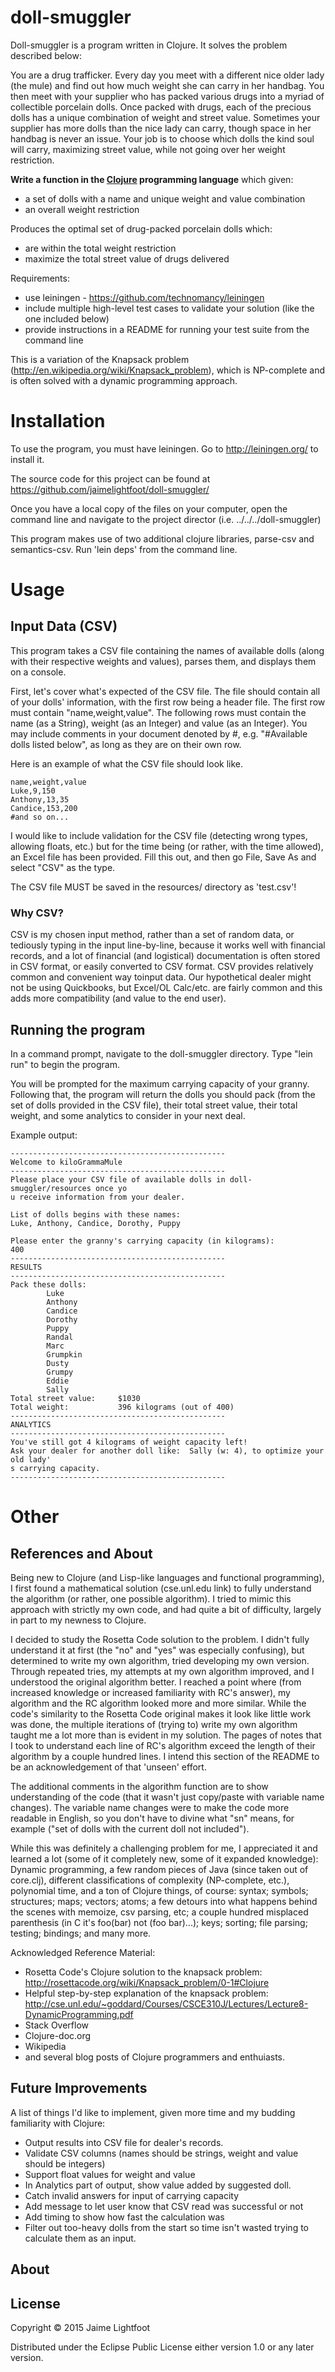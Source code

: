 # doll-smuggler

Doll-smuggler is a program written in Clojure.  It solves the problem described below:  

You are a drug trafficker. Every day you meet with a different nice older lady (the mule) and find out how much weight she can carry in her handbag. You then meet with your supplier who has packed various drugs into a myriad of collectible porcelain dolls. Once packed with drugs, each of the precious dolls has a unique combination of weight and street value. Sometimes your supplier has more dolls than the nice lady can carry, though space in her handbag is never an issue. Your job is to choose which dolls the kind soul will carry, maximizing street value, while not going over her weight restriction.

**Write a function in the [Clojure](http://clojure.org/) programming language** which given:

* a set of dolls with a name and unique weight and value combination
* an overall weight restriction

Produces the optimal set of drug-packed porcelain dolls which:

* are within the total weight restriction
* maximize the total street value of drugs delivered

Requirements:

* use leiningen - https://github.com/technomancy/leiningen
* include multiple high-level test cases to validate your solution (like the one included below)
* provide instructions in a README for running your test suite from the command line

This is a variation of the Knapsack problem (http://en.wikipedia.org/wiki/Knapsack_problem), which is NP-complete and is often solved with a dynamic programming approach.  

# Installation

To use the program, you must have leiningen.  Go to http://leiningen.org/ to install it.  

The source code for this project can be found at https://github.com/jaimelightfoot/doll-smuggler/

Once you have a local copy of the files on your computer, open the command line and navigate to the project director (i.e. ../../../doll-smuggler)

This program makes use of two additional clojure libraries, parse-csv and semantics-csv.  Run 'lein deps' from the command line.  

# Usage

## Input Data (CSV)
This program takes a CSV file containing the names of available dolls (along with their respective weights and values), parses them, and displays them on a console.  

First, let's cover what's expected of the CSV file.  The file should contain all of your dolls' information, with the first row being a header file.  The first row must contain "name,weight,value".  The following rows must contain the name (as a String), weight (as an Integer) and value (as an Integer).  You may include comments in your document denoted by #, e.g. "#Available dolls listed below", as long as they are on their own row.    

Here is an example of what the CSV file should look like.  

	name,weight,value
	Luke,9,150
	Anthony,13,35
	Candice,153,200
	#and so on...

I would like to include validation for the CSV file (detecting wrong types, allowing floats, etc.) but for the time being (or rather, with the time allowed), an Excel file has been provided.  Fill this out, and then go File, Save As and select "CSV" as the type.  

The CSV file MUST be saved in the resources/ directory as 'test.csv'!

### Why CSV?
 
CSV is my chosen input method, rather than a set of random data, or tediously typing in the input line-by-line, because it works well with financial records, and a lot of financial (and logistical) documentation is often stored in CSV format, or easily converted to CSV format.  CSV provides relatively common and convenient way toinput data.  Our hypothetical dealer might not be using Quickbooks, but Excel/OL Calc/etc. are fairly common and this adds more compatibility (and value to the end user).  

## Running the program

In a command prompt, navigate to the doll-smuggler directory.  Type "lein run" to begin the program.  

You will be prompted for the maximum carrying capacity of your granny.  Following that, the program will return the dolls you should pack (from the set of dolls provided in the CSV file), their total street value, their total weight, and some analytics to consider in your next deal.  

Example output:  

	------------------------------------------------
	Welcome to kiloGrammaMule
	------------------------------------------------
	Please place your CSV file of available dolls in doll-smuggler/resources once yo
	u receive information from your dealer.

	List of dolls begins with these names:
	Luke, Anthony, Candice, Dorothy, Puppy

	Please enter the granny's carrying capacity (in kilograms):
	400
	------------------------------------------------
	RESULTS
	------------------------------------------------
	Pack these dolls:
			Luke
			Anthony
			Candice
			Dorothy
			Puppy
			Randal
			Marc
			Grumpkin
			Dusty
			Grumpy
			Eddie
			Sally
	Total street value:     $1030
	Total weight:           396 kilograms (out of 400)
	------------------------------------------------
	ANALYTICS
	------------------------------------------------
	You've still got 4 kilograms of weight capacity left!
	Ask your dealer for another doll like:  Sally (w: 4), to optimize your old lady'
	s carrying capacity.
	------------------------------------------------

# Other

## References and About
Being new to Clojure (and Lisp-like languages and functional programming), I first found a mathematical solution (cse.unl.edu link) to fully understand the algorithm (or rather, one possible algorithm).  I tried to mimic this approach with strictly my own code, and had quite a bit of difficulty, largely in part to my newness to Clojure.  

I decided to study the Rosetta Code solution to the problem.  I didn't fully understand it at first (the "no" and "yes" was especially confusing), but determined to write my own algorithm, tried developing my own version.  Through repeated tries, my attempts at my own algorithm improved, and I understood the original algorithm better.  I reached a point where (from increased knowledge or increased familiarity with RC's answer), my algorithm and the RC algorithm looked more and more similar.  While the code's similarity to the Rosetta Code original makes it look like little work was done, the multiple iterations of (trying to) write my own algorithm taught me a lot more than is evident in my solution.  The pages of notes that I took to understand each line of RC's algorithm exceed the length of their algorithm by a couple hundred lines.  I intend this section of the README to be an acknowledgement of that 'unseen' effort.  

The additional comments in the algorithm function are to show understanding of the code (that it wasn't just copy/paste with variable name changes).  The variable name changes were to make the code more readable in English, so you don't have to divine what "sn" means, for example ("set of dolls with the current doll not included").  

While this was definitely a challenging problem for me, I appreciated it and learned a lot (some of it completely new, some of it expanded knowledge):  Dynamic programming, a few random pieces of Java (since taken out of core.clj), different classifications of complexity (NP-complete, etc.), 
polynomial time, and a ton of Clojure things, of course:  syntax; symbols; structures; maps; vectors; atoms; a few detours into what happens behind the scenes with memoize, csv parsing, etc; a couple hundred misplaced parenthesis (in C it's foo(bar) not (foo bar)...);
keys; sorting; file parsing; testing; bindings; and many more.  

Acknowledged Reference Material:  
- Rosetta Code's Clojure solution to the knapsack problem:  http://rosettacode.org/wiki/Knapsack_problem/0-1#Clojure
- Helpful step-by-step explanation of the knapsack problem:  http://cse.unl.edu/~goddard/Courses/CSCE310J/Lectures/Lecture8-DynamicProgramming.pdf
- Stack Overflow
- Clojure-doc.org
- Wikipedia
- and several blog posts of Clojure programmers and enthuiasts.  

## Future Improvements
A list of things I'd like to implement, given more time and my budding familiarity with Clojure:  
- Output results into CSV file for dealer's records.  
- Validate CSV columns (names should be strings, weight and value should be integers)
- Support float values for weight and value
- In Analytics part of output, show value added by suggested doll.  
- Catch invalid answers for input of carrying capacity
- Add message to let user know that CSV read was successful or not
- Add timing to show how fast the calculation was
- Filter out too-heavy dolls from the start so time isn't wasted trying to calculate them as an input.  

## About

## License

Copyright © 2015 Jaime Lightfoot

Distributed under the Eclipse Public License either version 1.0 or any later version.
